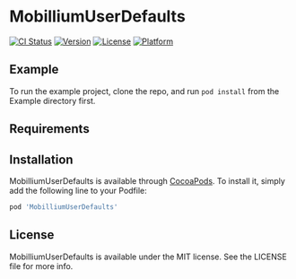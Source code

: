 # MobilliumUserDefaults

[![CI Status](https://img.shields.io/travis/aslanmehmetsalih/MobilliumUserDefaults.svg?style=flat)](https://travis-ci.org/aslanmehmetsalih/MobilliumUserDefaults)
[![Version](https://img.shields.io/cocoapods/v/MobilliumUserDefaults.svg?style=flat)](https://cocoapods.org/pods/MobilliumUserDefaults)
[![License](https://img.shields.io/cocoapods/l/MobilliumUserDefaults.svg?style=flat)](https://cocoapods.org/pods/MobilliumUserDefaults)
[![Platform](https://img.shields.io/cocoapods/p/MobilliumUserDefaults.svg?style=flat)](https://cocoapods.org/pods/MobilliumUserDefaults)

## Example

To run the example project, clone the repo, and run `pod install` from the Example directory first.

## Requirements

## Installation

MobilliumUserDefaults is available through [CocoaPods](https://cocoapods.org). To install
it, simply add the following line to your Podfile:

```ruby
pod 'MobilliumUserDefaults'
```

## License

MobilliumUserDefaults is available under the MIT license. See the LICENSE file for more info.
